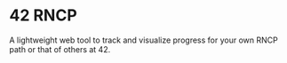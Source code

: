 # 42 RNCP

A lightweight web tool to track and visualize progress for your own RNCP path or that of others at 42.
